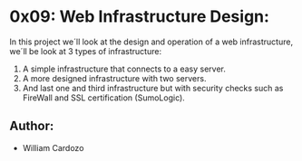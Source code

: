 # 0x09: Web Infrastructure Design:

In this project we´ll look at the design and operation of a web infrastructure, we´ll be look at 3 types of infrastructure:
1. A simple infrastructure that connects to a easy server.
2. A more designed infrastructure with two servers.
3. And last one and third infrastructure but with security checks such as FireWall and SSL certification (SumoLogic).

## Author:
* William Cardozo 
